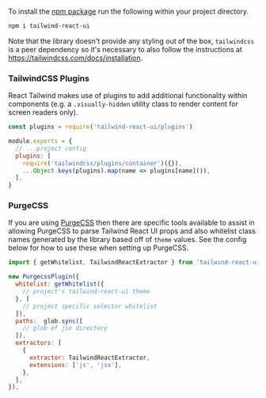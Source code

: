 To install the [npm package](https://www.npmjs.com/package/@eddm/tailwind-react) run the following within your project directory.

```bash
npm i tailwind-react-ui
```

Note that the library doesn't provide any styling out of the box, `tailwindcss` is a peer dependency so it's necessary to also follow the instructions at https://tailwindcss.com/docs/installation.

### TailwindCSS Plugins

React Tailwind makes use of plugins to add additional functionality within components (e.g. a `.visually-hidden` utility class to render content for screen readers only).

```js static
const plugins = require('tailwind-react-ui/plugins')

module.exports = {
  // ...project config
  plugins: [
    require('tailwindcss/plugins/container')({}),
    ...Object.keys(plugins).map(name => plugins[name]()),
  ],
}
```

### PurgeCSS

If you are using [PurgeCSS](https://github.com/FullHuman/purgecss) then there are specific tools available to assist in allowing PurgeCSS to parse Tailwind React UI props and also whitelist class names generated by the library based off of `theme` values. See the config below for how to use these when setting up PurgeCSS.

```js static
import { getWhitelist, TailwindReactExtractor } from 'tailwind-react-ui'

new PurgecssPlugin({
  whitelist: getWhitelist({
    // project's tailwind-react-ui theme
  }, [
    // project specific selector whitelist
  ]),
  paths:  glob.sync([
    // glob of jsx directory
  ]),
  extractors: [
    {
      extractor: TailwindReactExtractor,
      extensions: ['js', 'jsx'],
    },
  ],
}),
```
